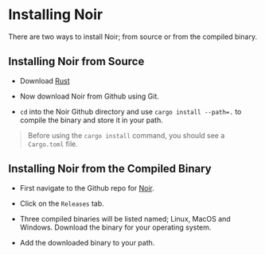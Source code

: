# Installing Noir

There are two ways to install Noir; from source or from the compiled binary.

## Installing Noir from Source

- Download [Rust](https://www.rust-lang.org/tools/install)

- Now download Noir from Github using Git.

- `cd` into the Noir Github directory and use `cargo install --path=.` to compile the binary and store it in your path. 

> Before using the `cargo install` command, you should see a `Cargo.toml` file. 

## Installing Noir from the Compiled Binary

- First navigate to the Github repo for [Noir](https://github.com/AztecProtocol/rasa).

- Click on the `Releases` tab.

- Three compiled binaries will be listed named; Linux, MacOS and Windows. Download the binary for your operating system.

- Add the downloaded binary to your path.